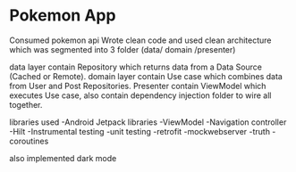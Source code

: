 # Pokemon App

Consumed pokemon api
Wrote clean code and used  clean architecture which was segmented into 3 folder (data/ domain /presenter)

data layer contain  Repository  which returns data from a Data Source (Cached or Remote).
domain layer contain Use case which combines data from User and Post Repositories.
Presenter contain ViewModel which executes Use case, also contain dependency injection folder to wire all together.

libraries used
-Android Jetpack libraries
-ViewModel
-Navigation controller
-Hilt
-Instrumental testing
-unit testing
-retrofit
-mockwebserver
-truth
-coroutines

also implemented dark mode


